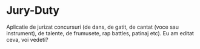 # Jury-Duty
Aplicatie de jurizat concursuri (de dans, de gatit, de cantat (voce sau instrument), de talente, de frumusete, rap battles, patinaj etc).
Eu am editat ceva, voi vedeti?